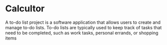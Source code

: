 # Calcultor
A to-do list project is a software application that allows users to create and manage to-do lists. To-do lists are typically used to keep track of tasks that need to be completed, such as work tasks, personal errands, or shopping items
